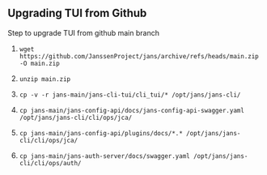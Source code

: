 ## Upgrading TUI from Github

Step to upgrade TUI from github main branch

1. `wget https://github.com/JanssenProject/jans/archive/refs/heads/main.zip -O main.zip`

2. `unzip main.zip`

3. `cp -v -r jans-main/jans-cli-tui/cli_tui/* /opt/jans/jans-cli/`

4. `cp jans-main/jans-config-api/docs/jans-config-api-swagger.yaml /opt/jans/jans-cli/cli/ops/jca/`

5. `cp jans-main/jans-config-api/plugins/docs/*.* /opt/jans/jans-cli/cli/ops/jca/`

6. `cp jans-main/jans-auth-server/docs/swagger.yaml /opt/jans/jans-cli/cli/ops/auth/`
